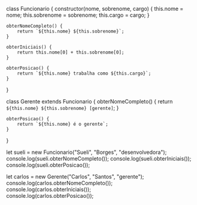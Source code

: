 class Funcionario {
    constructor(nome, sobrenome, cargo) {
        this.nome = nome;
        this.sobrenome = sobrenome;
        this.cargo = cargo;
    }

    obterNomeCompleto() {
        return `${this.nome} ${this.sobrenome}`;
    }

    obterIniciais() {
        return this.nome[0] + this.sobrenome[0];
    }

    obterPosicao() {
        return `${this.nome} trabalha como ${this.cargo}`;
    }
}

class Gerente extends Funcionario {
    obterNomeCompleto() {
        return `${this.nome} ${this.sobrenome} [gerente]`;
    }

    obterPosicao() {
        return `${this.nome} é o gerente`;
    }
}

let sueli = new Funcionario("Sueli", "Borges", "desenvolvedora");
console.log(sueli.obterNomeCompleto()); 
console.log(sueli.obterIniciais());     
console.log(sueli.obterPosicao());      

let carlos = new Gerente("Carlos", "Santos", "gerente");
console.log(carlos.obterNomeCompleto()); 
console.log(carlos.obterIniciais());     
console.log(carlos.obterPosicao());      

